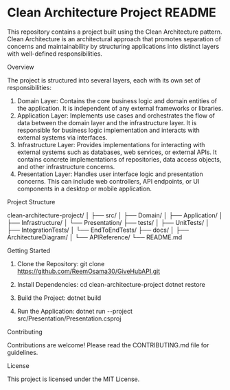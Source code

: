 <h1>Clean Architecture Project README</h1>

This repository contains a project built using the Clean Architecture pattern. Clean Architecture is an architectural approach that promotes separation of concerns and maintainability by structuring applications into distinct layers with well-defined responsibilities.

Overview

The project is structured into several layers, each with its own set of responsibilities:

1. Domain Layer: Contains the core business logic and domain entities of the application. It is independent of any external frameworks or libraries.
2. Application Layer: Implements use cases and orchestrates the flow of data between the domain layer and the infrastructure layer. It is responsible for business logic implementation and interacts with external systems via interfaces.
3. Infrastructure Layer: Provides implementations for interacting with external systems such as databases, web services, or external APIs. It contains concrete implementations of repositories, data access objects, and other infrastructure concerns.
4. Presentation Layer: Handles user interface logic and presentation concerns. This can include web controllers, API endpoints, or UI components in a desktop or mobile application.

Project Structure

clean-architecture-project/
│
├── src/
│   ├── Domain/
│   ├── Application/
│   ├── Infrastructure/
│   └── Presentation/
├── tests/
│   ├── UnitTests/
│   ├── IntegrationTests/
│   └── EndToEndTests/
├── docs/
│   ├── ArchitectureDiagram/
│   └── APIReference/
└── README.md

Getting Started

1. Clone the Repository: 
   git clone https://github.com/ReemOsama30/GiveHubAPI.git
   
2. Install Dependencies: 
   cd clean-architecture-project
   dotnet restore
   
3. Build the Project: 
   dotnet build
   
4. Run the Application: 
   dotnet run --project src/Presentation/Presentation.csproj
   




Contributing

Contributions are welcome! Please read the CONTRIBUTING.md file for guidelines.

License

This project is licensed under the MIT License.


